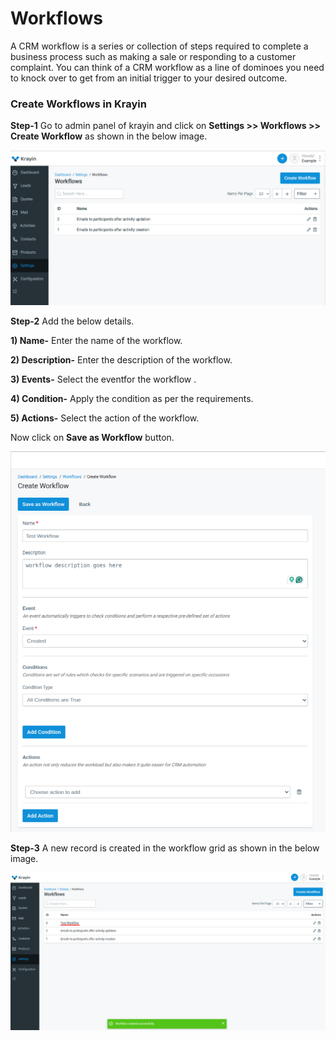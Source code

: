 # Workflows

A CRM workflow is a series or collection of steps required to complete a business process such as making a sale or responding to a customer complaint. You can think of a CRM workflow as a line of dominoes you need to knock over to get from an initial trigger to your desired outcome.

### Create Workflows in Krayin 

**Step-1** Go to admin panel of krayin and click on **Settings >> Workflows >> Create Workflow** as shown in the below image.

![Workflow](../../assets/2.0/images/setting/workflow.png)

**Step-2** Add the below details.

**1) Name-** Enter the name of the workflow.

**2) Description-** Enter the description of the workflow.

**3) Events-** Select the eventfor the workflow .

**4) Condition-** Apply the condition as per the requirements.

**5) Actions-** Select the action of the workflow.

Now click on **Save as Workflow** button.

![Create Workflow](../../assets/2.0/images/setting/createWorkflow.png)

**Step-3** A new record is created in the workflow grid as shown in the below image.

![Workflow Grid](../../assets/2.0/images/setting/workflowGrid.png)
